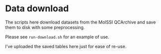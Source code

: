 # Data download

The scripts here download datasets from the MolSSI QCArchive and save them to disk with some preprocessing.

Please see `run-download.sh` for an example of use.

I've uploaded the saved tables here just for ease of re-use.